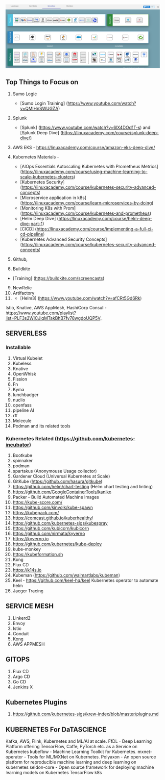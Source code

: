 ![Learn Serverless](images/Snip20190901_7.png)


## Top Things to Focus on

1. Sumo Logic 
   * [Sumo Login Training] (https://www.youtube.com/watch?v=QMIHnSWUGZA)
2. Splunk
   * [Splunk] (https://www.youtube.com/watch?v=6lX4DOd1T-s) and [Splunk Deep Dive] (https://linuxacademy.com/course/splunk-deep-dive/)

5. AWS EKS - https://linuxacademy.com/course/amazon-eks-deep-dive/
6. Kubernetes Materials - 
   * [AIOps Essentials Autoscaling Kubernetes with Prometheus Metrics] (https://linuxacademy.com/course/using-machine-learning-to-scale-kubernetes-clusters)
   * [Kubernetes Security] (https://linuxacademy.com/course/kubernetes-security-advanced-concepts)
   * [Microservice application in k8s] (https://linuxacademy.com/course/learn-microservices-by-doing)
   * [Monitoring K8s with Prom] (https://linuxacademy.com/course/kubernetes-and-prometheus)
   * [Helm Deep Dive] (https://linuxacademy.com/course/helm-deep-dive-part-1)
   * [CICD] (https://linuxacademy.com/course/implementing-a-full-ci-cd-pipeline)
   * [Kubernetes Advanced Security Concepts] (https://linuxacademy.com/course/kubernetes-security-advanced-concepts)
    
7.  Github, 
8.  Buildkite 
  * [Training] (https://buildkite.com/screencasts)
9.  NewRelic 
10. Artifactory
11. * [Helm3] (https://www.youtube.com/watch?v=afCRt5Gd6Rk)

Istio, Knative, AWS AppMesh, HashiCorp Consul - https://www.youtube.com/playlist?list=PLF3s2WICJlqMTakBhB7fv78wgdoUQP5V_

## SERVERLESS

### Installable

1. Virtual Kubelet
2. Kubeless
3. Knative
4. OpenWhisk
5. Fission
6. Fn
7. Kyma
8. lunchbadger
9. nuclio
10. openfass
11. pipeline AI
12. rff
13. Molecule
14. Podman and its related tools


### Kubernetes Related (https://github.com/kubernetes-incubator)

1. Bootkube
2. spinnaker
3. podman
4. spartakus (Anonymouse Usage collector)
5. Gardener Cloud (Universal Kubernetes at Scale)
6. GitKube (https://github.com/hasura/gitkube) 
7. https://github.com/helm/chart-testing (Helm chart testing and linting)
8. https://github.com/GoogleContainerTools/kaniko
9. Packer - Build Automated Machine Images
10. https://kube-score.com/
11. https://github.com/kinvolk/kube-spawn
12. https://kubepack.com/
13. https://comcast.github.io/kuberhealthy/
14. https://github.com/kubernetes-sigs/kubespray
15. https://github.com/kubicorn/kubicorn
16. https://github.com/nirmata/kyverno
17. https://kyverno.io
18. https://github.com/kubernetes/kube-deploy
19. kube-monkey
20. https://kubeformation.sh
21. Kong
22. Flux CD
23. https://k14s.io
24. Kubeman (https://github.com/walmartlabs/kubeman)
25. Keel - https://github.com/keel-hq/keel Kubernetes operator to automate helm
26. Jaeger Tracing

## SERVICE MESH

1. Linkerd2
2. Envoy
3. Istio
4. Conduit
5. Kong
6. AWS APPMESH


## GITOPS
1. Flux CD
2. Argo CD
3. Go CD
4. Jenkins X

## Kubernetes Plugins

1. https://github.com/kubernetes-sigs/krew-index/blob/master/plugins.md

## KUBERNETES For DaTASCIENCE
Kafka, AWS, Flink, Kubernetes and ML/AI at scale.
FfDL - Deep Learning Platform offering TensorFlow, Caffe, PyTorch etc. as a Service on Kubernetes
kubeflow - Machine Learning Toolkit for Kubernetes.
mxnet-operator - Tools for ML/MXNet on Kubernetes.
Polyaxon - An open source platform for reproducible machine learning and deep learning on kubernetes
seldon-core - Open source framework for deploying machine learning models on Kubernetes
TensorFlow k8s
